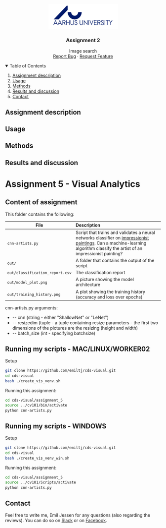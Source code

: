 <!-- PROJECT LOGO -->
<br />
<p align="center">
  <a href="https://github.com/emiltj/cds-visual-exam">
    <img src="../README_images/logo_au.png" alt="Logo" width="225" height="80">
  </a>
  
  <h3 align="center">Assignment 2</h3>

  <p align="center">
    Image search
    <br />
    <a href="https://github.com/emiltj/cds-visual-exam/issues">Report Bug</a>
    ·
    <a href="https://github.com/emiltj/cds-visual-exam/issues">Request Feature</a>
  </p>
</p>

<!-- TABLE OF CONTENTS -->
<details open="open">
  <summary>Table of Contents</summary>
  <ol>
    <li><a href="#assignment-description">Assignment description</a></li>
    <li><a href="#usage">Usage</a></li>
    <li><a href="#methods">Methods</a></li>
    <li><a href="#results-and-discussion">Results and discussion</a></li>
    <li><a href="#contact">Contact</a></li>
  </ol>
</details>

<!-- ASSIGNMENT DESCRIPTION -->
## Assignment description

<!-- USAGE -->
## Usage

<!-- METHODS -->
## Methods

<!-- RESULTS AND DISCUSSION -->
## Results and discussion







# Assignment 5 - Visual Analytics

## Content of assignment

This folder contains the following:

| File | Description|
|--------|:-----------|
```cnn-artists.py```| Script that trains and validates a neural networks classifier on [impressionist paintings](https://www.kaggle.com/delayedkarma/impressionist-classifier-data). Can a machine-learning algorithm classify the artist of an impressionist painting? 
```out/```| A folder that contains the output of the script
```out/classification_report.csv```| The classification report
```out/model_plot.png```| A picture showing the model architecture
```out/training_history.png```| A plot showing the training history (accuracy and loss over epochs)


cnn-artists.py arguments:
- -- cnn (string - either "ShallowNet" or "LeNet")
- -- resizedim (tuple - a tuple containing resize parameters - the first two dimensions of the pictures are the resizing (height and width)
- -- batch_size (int - specifying batchsize)


## Running my scripts - MAC/LINUX/WORKER02
Setup
```bash
git clone https://github.com/emiltj/cds-visual.git
cd cds-visual
bash ./create_vis_venv.sh
```
Running this assignment:
```bash
cd cds-visual/assignment_5
source ../cv101/bin/activate 
python cnn-artists.py
```

## Running my scripts - WINDOWS
Setup
```bash
git clone https://github.com/emiltj/cds-visual.git
cd cds-visual
bash ./create_vis_venv_win.sh
```
Running this assignment:
```bash
cd cds-visual/assignment_5
source ../cv101/Scripts/activate 
python cnn-artists.py
``` 

## Contact

Feel free to write me, Emil Jessen for any questions (also regarding the reviews). 
You can do so on [Slack](https://app.slack.com/client/T01908QBS9X/D01A1LFRDE0) or on [Facebook](https://www.facebook.com/emil.t.jessen/).

